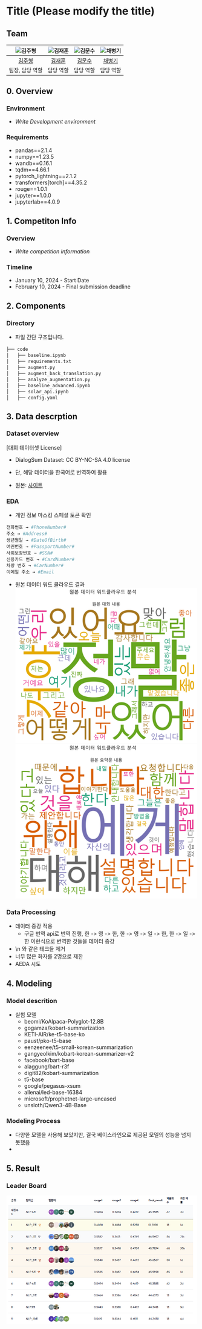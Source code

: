 # Title (Please modify the title)
## Team

| ![김주형](https://avatars.githubusercontent.com/u/156163982?v=4) | ![김재훈](https://avatars.githubusercontent.com/u/156163982?v=4) | ![김문수](https://avatars.githubusercontent.com/u/156163982?v=4) | ![채병기](https://avatars.githubusercontent.com/u/156163982?v=4) |
| :--------------------------------------------------------------: | :--------------------------------------------------------------: | :--------------------------------------------------------------: | :--------------------------------------------------------------: |
|            [김주형](https://github.com/UpstageAILab)             |            [김재훈](https://github.com/UpstageAILab)             |            [김문수](https://github.com/UpstageAILab)             |            [채병기](https://github.com/UpstageAILab)             |
|                            팀장, 담당 역할                             |                            담당 역할                             |                            담당 역할                             |                            담당 역할                             |

## 0. Overview
### Environment
- _Write Development environment_

### Requirements
- pandas==2.1.4
- numpy==1.23.5
- wandb==0.16.1
- tqdm==4.66.1
- pytorch_lightning==2.1.2
- transformers[torch]==4.35.2
- rouge==1.0.1
- jupyter==1.0.0
- jupyterlab==4.0.9

## 1. Competiton Info

### Overview

- _Write competition information_

### Timeline

- January 10, 2024 - Start Date
- February 10, 2024 - Final submission deadline

## 2. Components

### Directory

- 파일 간단 구조입니다.

```
├── code
│   ├── baseline.ipynb
│   ├── requirements.txt
│   ├── augment.py
│   ├── augment_back_translation.py
│   ├── analyze_augmentation.py
│   ├── baseline_advanced.ipynb
│   ├── solar_api.ipynb
│   ├── config.yaml
```

## 3. Data descrption

### Dataset overview

[대회 데이터셋 License]

- DialogSum Dataset: CC BY-NC-SA 4.0 license

- 단, 해당 데이터을 한국어로 번역하여 활용

- 원본: [사이트](https://github.com/cylnlp/dialogsum)

### EDA

- 개인 정보 마스킹 스페셜 토큰 확인
```bash
전화번호 → #PhoneNumber#
주소 → #Address#
생년월일 → #DateOfBirth#
여권번호 → #PassportNumber#
사회보장번호 → #SSN#
신용카드 번호 → #CardNumber#
차량 번호 → #CarNumber#
이메일 주소 → #Email
```

- 원본 데이터 워드 클라우드 결과
![원본 대화 내용](./readme_data/original_dialogue_wordcloud.png)
![원본 요약문 내용](./readme_data/original_summary_wordcloud.png)

### Data Processing

- 데이터 증강 적용
    - 구글 번역 api로 번역 진행, 한 -> 영 -> 한, 한 -> 영 -> 일 -> 한, 한 -> 일 -> 한 이런식으로 변역한 것들을 데이터 증강
- \n 와 같은 테크들 제거
- 너무 많은 화자를 2명으로 제한
- AEDA 시도




## 4. Modeling

### Model descrition

- 실험 모델
    - beomi/KoAlpaca-Polyglot-12.8B
    - gogamza/kobart-summarization
    - KETI-AIR/ke-t5-base-ko
    - paust/pko-t5-base
    - eenzeenee/t5-small-korean-summarization
    - gangyeolkim/kobart-korean-summarizer-v2
    - facebook/bart-base
    - alaggung/bart-r3f
    - digit82/kobart-summarization
    - t5-base
    - google/pegasus-xsum
    - allenai/led-base-16384
    - microsoft/prophetnet-large-uncased
    - unsloth/Qwen3-4B-Base

### Modeling Process

- 다양한 모델을 사용해 보았지만, 결국 베이스라인으로 제공된 모델의 성능을 넘지 못했음
- 

## 5. Result

### Leader Board

![리터보드](./readme_data/leader%20board.png)
